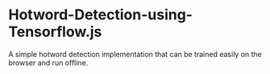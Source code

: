 # Hotword-Detection-using-Tensorflow.js
A simple hotword detection implementation that can be trained easily on the browser and run offline. 
